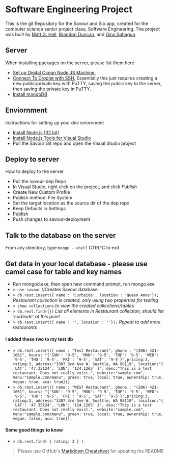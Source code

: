 # Software Engineering Project
This is the git Repository for the Savour and Sip app, created for the computer science senior project class, Software Engineering.
The project was built by [Matt G. Hall](githubb.com/mattghall), [Brandon Duncan](githubb.com/brandondunc94), and [Gino Sahagun](GinoSahagun).

## Server
When installing packages on the server, please list them here
- [Set up Digital Ocean Node JS Machine.](https://cloud.digitalocean.com/support/suggestions?article=initial-server-setup-with-ubuntu-14-04&i=bbf02d&page=0&query=ubuntu%20setup)
- [Connect To Droplet with SSH.](https://www.digitalocean.com/community/tutorials/how-to-use-ssh-keys-with-putty-on-digitalocean-droplets-windows-users) Essentially this just requires creating a new public/private key with PuTTY, saving the public key to the server, then saving the private key in PuTTY.
- [Install mongoDB](https://docs.mongodb.com/manual/tutorial/install-mongodb-on-ubuntu/)


## Enviornment
Instructions for setting up your dev eviornment
- [Install Node.js (32 bit)](https://nodejs.org/en/download/)
- [Install Node.js Tools for Visual Studio](https://www.visualstudio.com/vs/node-js/)
- Pull the Savour Git repo and open the Visual Studio project


## Deploy to server
How to deploy to the server
- Pull the savour-dep Repo
- In Visual Studio, right click on the project, and click *Publish*
- Create New Custom Profile
- Publish method: File System
- Set the target location as the source dir of the dep repo
- Keep Defaults in Settings
- Publish
- Push changes to savour-deployment


## Talk to the database on the server
From any directory, type `mongo --shell`
CTRL^C to exit


## Get data in your local database - please use camel case for table and key names
- Run mongod.exe, then open new command prompt, run mongo.exe
- `> use savour` //Creates Savour database
- `> db.rest.insert({ name : 'Curbside', location : 'Queen Anne'});` _Restaurant collection is created, only using two properties for testing_
- `> show collections` _to view the created collections/tables_
- `> db.rest.find({})` _List all elements in Restaurant collection, should list 'curbside' at this point_
- `> db.rest.insert({ name : '', location : ''});` _Repeat to add more restaurants_

#### I added these two to my test db
- `> db.rest.insert({ name : "Test Restaurant", phone : "(206) 421-1061", hours: "{'SUN': '9-5', 'MON': '9-5', 'TUE': '9-5', 'WED': '9-5', 'THU': '9-5', 'FRI': '9-5', 'SAT': '9-5'}",pricing:3, rating:3, address:"3307 3rd Ave W. Seattle, WA 98119", location:"{ 'LAT': '47.35124', 'LON': '124.1265' }", desc:"This is a test restaurant. Does not really exist.", website:"sample.com", menu:"sample.com/menu", green: true, local: true, ownership: true, vegan: true, aca: true});`
- `> db.rest.insert({ name : "WEST Restaurant", phone : "(206) 421-1061", hours: "{'SUN': '9-5', 'MON': '9-5', 'TUE': '9-5', 'WED': '9-5', 'THU': '9-5', 'FRI': '9-5', 'SAT': '9-5'}",pricing:3, rating:3, address:"3307 3rd Ave W. Seattle, WA 98119", location:"{ 'LAT': '47.35124', 'LON': '124.1265' }", desc:"This is a test restaurant. Does not really exist.", website:"sample.com", menu:"sample.com/menu", green: true, local: true, ownership: true, vegan: false, aca: true});`

#### Some good things to know
- `> db.rest.find( { rating: 3 } )`




> Please use GitHub's [Markdown Cheatsheet](https://github.com/adam-p/markdown-here/wiki/Markdown-Cheatsheet) for updating the README
